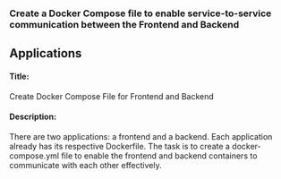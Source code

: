 ### Create a Docker Compose file to enable service-to-service communication between the Frontend and Backend
## Applications
#### Title: 
Create Docker Compose File for Frontend and Backend
#### Description:
There are two applications: a frontend and a backend. Each application already has its respective Dockerfile. The task is to create a docker-compose.yml file to enable the frontend and backend containers to communicate with each other effectively.
